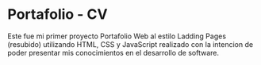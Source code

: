 # Portafolio - CV 
Este fue mi primer proyecto Portafolio Web al estilo Ladding Pages (resubido) utilizando HTML, CSS y JavaScript realizado con la intencion de poder presentar mis conocimientos en el desarrollo de software.
